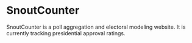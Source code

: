 # SnoutCounter

SnoutCounter is a poll aggregation and electoral modeling website. It is currently tracking presidential approval ratings.